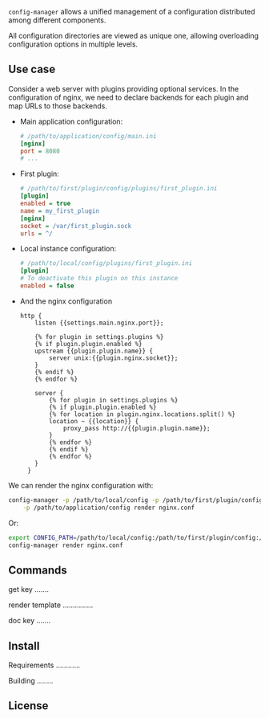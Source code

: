 `config-manager` allows a unified management of a configuration
distributed among different components.

All configuration directories are viewed as unique one, allowing
overloading configuration options in multiple levels.

Use case
--------

Consider a web server with plugins providing optional services. In the
configuration of nginx, we need to declare backends for each plugin
and map URLs to those backends.

* Main application configuration:
  ```ini
  # /path/to/application/config/main.ini
  [nginx]
  port = 8080
  # ...
  ```

* First plugin:
  ```ini
  # /path/to/first/plugin/config/plugins/first_plugin.ini
  [plugin]
  enabled = true
  name = my_first_plugin
  [nginx]
  socket = /var/first_plugin.sock
  urls = ^/
  ```

* Local instance configuration:
  ```ini
  # /path/to/local/config/plugins/first_plugin.ini
  [plugin]
  # To deactivate this plugin on this instance
  enabled = false
  ```

* And the nginx configuration
  ```
  http {
      listen {{settings.main.nginx.port}};

      {% for plugin in settings.plugins %}
      {% if plugin.plugin.enabled %}
      upstream {{plugin.plugin.name}} {
          server unix:{{plugin.nginx.socket}};
      }
      {% endif %}
      {% endfor %}

      server {
          {% for plugin in settings.plugins %}
          {% if plugin.plugin.enabled %}
          {% for location in plugin.nginx.locations.split() %}
          location ~ {{location}} {
              proxy_pass http://{{plugin.plugin.name}};
          }
          {% endfor %}
          {% endif %}
          {% endfor %}
      }
    }

We can render the nginx configuration with:

```bash
config-manager -p /path/to/local/config -p /path/to/first/plugin/config \
    -p /path/to/application/config render nginx.conf
```

Or:

```bash
export CONFIG_PATH=/path/to/local/config:/path/to/first/plugin/config:/path/to/application/config
config-manager render nginx.conf
```

Commands
--------

get key
.......

render template
...............

doc key
.......

Install
-------

Requirements
............

Building
........

License
-------
